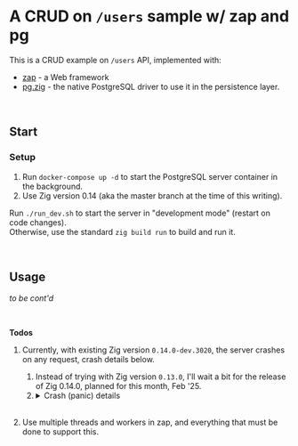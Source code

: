 # A CRUD on `/users` sample w/ zap and pg

This is a CRUD example on `/users` API, implemented with:

-   [zap](https://github.com/zigzap/zap) - a Web framework
-   [pg.zig](https://github.com/karlseguin/pg.zig) - the native PostgreSQL driver to use it in the persistence layer.

<br/>

## Start

### Setup

1. Run `docker-compose up -d` to start the PostgreSQL server container in the background.
2. Use Zig version 0.14 (aka the master branch at the time of this writing).

Run `./run_dev.sh` to start the server in "development mode" (restart on code changes).<br/>Otherwise, use the standard `zig build run` to build and run it.

<br/>

## Usage

_to be cont'd_

<br/>

**Todos**

1. Currently, with existing Zig version `0.14.0-dev.3020`, the server crashes on any request, crash details below.

    1. Instead of trying with Zig version `0.13.0`, I'll wait a bit for the release of Zig 0.14.0, planned for this month, Feb '25.
    2. <details>
            <summary>Crash (panic) details</summary>
            <pre>
        thread 864049 panic: incorrect alignment
        /home/dxps/apps/zig/0.14.0-dev.3020+c104e8644/files/lib/std/hash_map.zig:775:44: 0x11336b7 in header (zap_users_pgdb)
                    return @ptrCast(@as([*]Header, @ptrCast(@alignCast(self.metadata.?))) - 1);
                                                ^
        /home/dxps/apps/zig/0.14.0-dev.3020+c104e8644/files/lib/std/hash_map.zig:789:31: 0x1133614 in capacity (zap_users_pgdb)
                    return self.header().capacity;
                                    ^
        /home/dxps/apps/zig/0.14.0-dev.3020+c104e8644/files/lib/std/hash_map.zig:968:39: 0x115271d in getIndex__anon_28726 (zap_users_pgdb)
                    const mask = self.capacity() - 1;
                                            ^
        /home/dxps/apps/zig/0.14.0-dev.3020+c104e8644/files/lib/std/hash_map.zig:1079:30: 0x112219c in getAdapted__anon_25525 (zap_users_pgdb)
                    if (self.getIndex(key, ctx)) |idx| {
                                    ^
        /home/dxps/apps/zig/0.14.0-dev.3020+c104e8644/files/lib/std/hash_map.zig:1076:35: 0x10ff212 in getContext (zap_users_pgdb)
                    return self.getAdapted(key, ctx);
                                        ^
        /home/dxps/apps/zig/0.14.0-dev.3020+c104e8644/files/lib/std/hash_map.zig:367:45: 0x10e6e15 in get (zap_users_pgdb)
                    return self.unmanaged.getContext(key, self.ctx);
                                                    ^
        /home/dxps/.cache/zig/p/12200223d76ab6cd32f75bc2e31463b0b429bb5b2b6fa4ce8f68dea494ca1ec3398b/src/router.zig:104:24: 0x10c196e in serve (zap_users_pgdb)
            if (self.routes.get(path)) |routeInfo| {
                            ^
        /home/dxps/.cache/zig/p/12200223d76ab6cd32f75bc2e31463b0b429bb5b2b6fa4ce8f68dea494ca1ec3398b/src/router.zig:98:17: 0x109d432 in zap_on_request (zap_users_pgdb)
            return serve(_instance, r);
            </pre>
       </details><br/>

2. Use multiple threads and workers in zap, and everything that must be done to support this.

